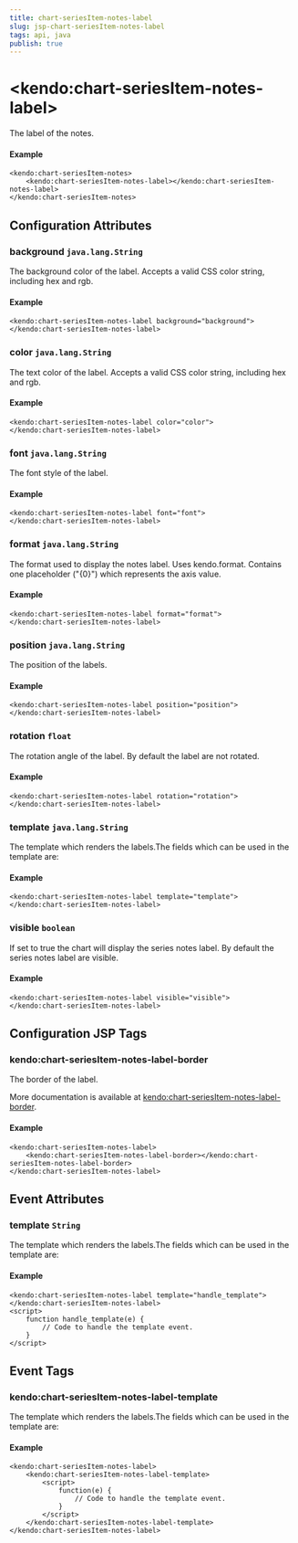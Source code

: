 ```yaml
---
title: chart-seriesItem-notes-label
slug: jsp-chart-seriesItem-notes-label
tags: api, java
publish: true
---
```


# \<kendo:chart-seriesItem-notes-label\>

The label of the notes.

#### Example
    <kendo:chart-seriesItem-notes>
        <kendo:chart-seriesItem-notes-label></kendo:chart-seriesItem-notes-label>
    </kendo:chart-seriesItem-notes>

## Configuration Attributes

### background `java.lang.String`

The background color of the label. Accepts a valid CSS color string, including hex and rgb.

#### Example
    <kendo:chart-seriesItem-notes-label background="background">
    </kendo:chart-seriesItem-notes-label>

### color `java.lang.String`

The text color of the label. Accepts a valid CSS color string, including hex and rgb.

#### Example
    <kendo:chart-seriesItem-notes-label color="color">
    </kendo:chart-seriesItem-notes-label>

### font `java.lang.String`

The font style of the label.

#### Example
    <kendo:chart-seriesItem-notes-label font="font">
    </kendo:chart-seriesItem-notes-label>

### format `java.lang.String`

The format used to display the notes label. Uses kendo.format. Contains one placeholder ("{0}") which represents the axis value.

#### Example
    <kendo:chart-seriesItem-notes-label format="format">
    </kendo:chart-seriesItem-notes-label>

### position `java.lang.String`

The position of the labels.

#### Example
    <kendo:chart-seriesItem-notes-label position="position">
    </kendo:chart-seriesItem-notes-label>

### rotation `float`

The rotation angle of the label. By default the label are not rotated.

#### Example
    <kendo:chart-seriesItem-notes-label rotation="rotation">
    </kendo:chart-seriesItem-notes-label>

### template `java.lang.String`

The template which renders the labels.The fields which can be used in the template are:

#### Example
    <kendo:chart-seriesItem-notes-label template="template">
    </kendo:chart-seriesItem-notes-label>

### visible `boolean`

If set to true the chart will display the series notes label. By default the series notes label are visible.

#### Example
    <kendo:chart-seriesItem-notes-label visible="visible">
    </kendo:chart-seriesItem-notes-label>


##  Configuration JSP Tags

### kendo:chart-seriesItem-notes-label-border

The border of the label.

More documentation is available at [kendo:chart-seriesItem-notes-label-border](/api/wrappers/jsp/chart/seriesitem-notes-label-border).

#### Example

    <kendo:chart-seriesItem-notes-label>
        <kendo:chart-seriesItem-notes-label-border></kendo:chart-seriesItem-notes-label-border>
    </kendo:chart-seriesItem-notes-label>


## Event Attributes

### template `String`

The template which renders the labels.The fields which can be used in the template are:


#### Example
    <kendo:chart-seriesItem-notes-label template="handle_template">
    </kendo:chart-seriesItem-notes-label>
    <script>
        function handle_template(e) {
            // Code to handle the template event.
        }
    </script>

## Event Tags

### kendo:chart-seriesItem-notes-label-template

The template which renders the labels.The fields which can be used in the template are:


#### Example
    <kendo:chart-seriesItem-notes-label>
        <kendo:chart-seriesItem-notes-label-template>
            <script>
                function(e) {
                    // Code to handle the template event.
                }
            </script>
        </kendo:chart-seriesItem-notes-label-template>
    </kendo:chart-seriesItem-notes-label>

